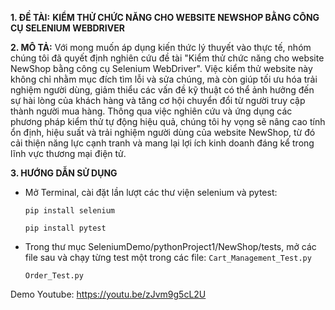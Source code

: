 **1. ĐỀ TÀI:** 
    **KIỂM THỬ CHỨC NĂNG CHO WEBSITE NEWSHOP BẰNG CÔNG CỤ SELENIUM WEBDRIVER**
    
**2. MÔ TẢ:**
    Với mong muốn áp dụng kiến thức lý thuyết vào thực tế, nhóm chúng tôi đã quyết định 
nghiên cứu đề tài "Kiểm thử chức năng cho website NewShop bằng công cụ Selenium WebDriver". 
Việc kiểm thử website này không chỉ nhằm mục đích tìm lỗi và sửa chúng, mà còn giúp tối ưu 
hóa trải nghiệm người dùng, giảm thiểu các vấn đề kỹ thuật có thể ảnh hưởng đến sự hài lòng 
của khách hàng và tăng cơ hội chuyển đổi từ người truy cập thành người mua hàng. Thông qua 
việc nghiên cứu và ứng dụng các phương pháp kiểm thử tự động hiệu quả, chúng tôi hy vọng sẽ
nâng cao tính ổn định, hiệu suất và trải nghiệm người dùng của website NewShop, từ đó cải 
thiện năng lực cạnh tranh và mang lại lợi ích kinh doanh đáng kể trong lĩnh vực thương mại 
điện tử.

**3. HƯỚNG DẪN SỬ DỤNG**

* Mở Terminal, cài đặt lần lượt các thư viện selenium và pytest:
  
    `pip install selenium`

    `pip install pytest`

* Trong thư mục SeleniumDemo/pythonProject1/NewShop/tests, mở các file sau và chạy từng test một trong các file: 
    `Cart_Management_Test.py`
   
    `Order_Test.py`

Demo Youtube: [https://youtu.be/zJvm9g5cL2U ](https://youtu.be/zJvm9g5cL2U)
